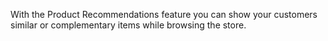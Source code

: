 With the Product Recommendations feature you can show your customers similar or complementary items while browsing the store.